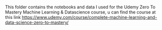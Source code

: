 This folder contains the notebooks and data I used for the Udemy Zero To Mastery Machine Learning & Datascience course, u can find the course at this link
https://www.udemy.com/course/complete-machine-learning-and-data-science-zero-to-mastery/
